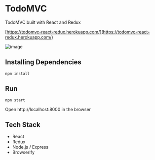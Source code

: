 # TodoMVC

TodoMVC built with React and Redux

[https://todomvc-react-redux.herokuapp.com/](https://todomvc-react-redux.herokuapp.com/)

![image](https://farm8.staticflickr.com/7225/26925088002_dc58019b38_b.jpg)

## Installing Dependencies

```
npm install
```

## Run

```
npm start
```
Open http://localhost:8000 in the browser

## Tech Stack
 - React
 - Redux
 - Node.js / Express
 - Browserify
